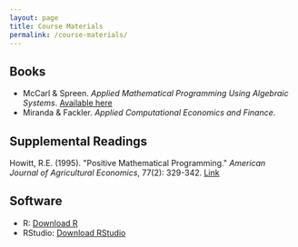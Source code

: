 ```yaml
---
layout: page
title: Course Materials
permalink: /course-materials/
---
```



## Books

- McCarl & Spreen. *Applied Mathematical Programming Using Algebraic Systems*. [Available here](https://agecoresearch.tamu.edu/mccarl/regbook/)
- Miranda & Fackler. *Applied Computational Economics and Finance*.  

## Supplemental Readings

Howitt, R.E. (1995). "Positive Mathematical Programming." *American Journal of Agricultural Economics*, 77(2): 329-342. [Link](https://watershed.ucdavis.edu/sites/g/files/dgvnsk8531/files/products/2021-12/Positive%20Math%20Programing.pdf)

## Software

- R: [Download R](https://cran.r-project.org/)
- RStudio: [Download RStudio](https://posit.co/download/rstudio-desktop/)

